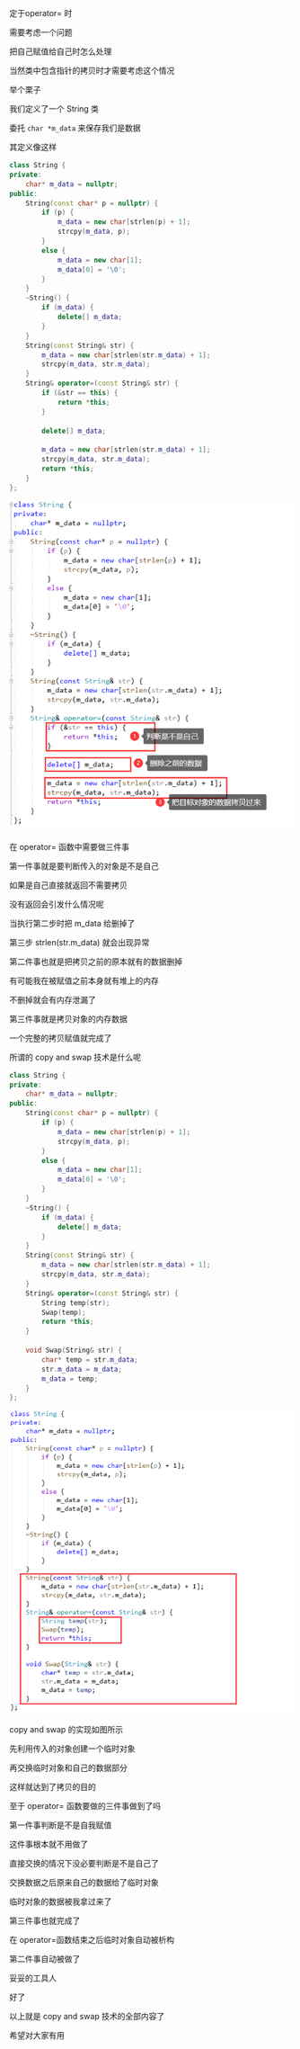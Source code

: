 
定于operator= 时

需要考虑一个问题

把自己赋值给自己时怎么处理

当然类中包含指针的拷贝时才需要考虑这个情况

举个栗子

我们定义了一个 String 类

委托 `char *m_data` 来保存我们是数据

其定义像这样

```C++
class String {
private:
    char* m_data = nullptr;
public:
    String(const char* p = nullptr) {
        if (p) {
            m_data = new char[strlen(p) + 1];
            strcpy(m_data, p);
        }
        else {
            m_data = new char[1];
            m_data[0] = '\0';
        }
    }
    ~String() {
        if (m_data) {
            delete[] m_data;
        }
    }
    String(const String& str) {
        m_data = new char[strlen(str.m_data) + 1];
        strcpy(m_data, str.m_data);
    }
    String& operator=(const String& str) {
        if (&str == this) {
            return *this;
        }

        delete[] m_data;

        m_data = new char[strlen(str.m_data) + 1];
        strcpy(m_data, str.m_data);
        return *this;
    }
};
```

<img src="./images/10_01.png">

在 operator= 函数中需要做三件事

第一件事就是要判断传入的对象是不是自己

如果是自己直接就返回不需要拷贝

没有返回会引发什么情况呢

当执行第二步时把 m_data 给删掉了

第三步 strlen(str.m_data) 就会出现异常

第二件事也就是把拷贝之前的原本就有的数据删掉

有可能我在被赋值之前本身就有堆上的内存

不删掉就会有内存泄漏了

第三件事就是拷贝对象的内存数据

一个完整的拷贝赋值就完成了

所谓的 copy and swap 技术是什么呢

```C++
class String {
private:
    char* m_data = nullptr;
public:
    String(const char* p = nullptr) {
        if (p) {
            m_data = new char[strlen(p) + 1];
            strcpy(m_data, p);
        }
        else {
            m_data = new char[1];
            m_data[0] = '\0';
        }
    }
    ~String() {
        if (m_data) {
            delete[] m_data;
        }
    }
    String(const String& str) {
        m_data = new char[strlen(str.m_data) + 1];
        strcpy(m_data, str.m_data);
    }
    String& operator=(const String& str) {
        String temp(str);
        Swap(temp);
        return *this;
    }

    void Swap(String& str) {
        char* temp = str.m_data;
        str.m_data = m_data;
        m_data = temp;
    }
};
```

<img src="./images/10_02.png">

copy and swap 的实现如图所示

先利用传入的对象创建一个临时对象

再交换临时对象和自己的数据部分

这样就达到了拷贝的目的

至于 operator= 函数要做的三件事做到了吗

第一件事判断是不是自我赋值

这件事根本就不用做了

直接交换的情况下没必要判断是不是自己了

交换数据之后原来自己的数据给了临时对象

临时对象的数据被我拿过来了

第三件事也就完成了

在 operator=函数结束之后临时对象自动被析构

第二件事自动被做了

妥妥的工具人

好了

以上就是 copy and swap 技术的全部内容了

希望对大家有用



